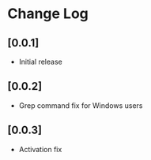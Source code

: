# Change Log

## [0.0.1]
- Initial release

## [0.0.2]
- Grep command fix for Windows users

## [0.0.3]
- Activation fix